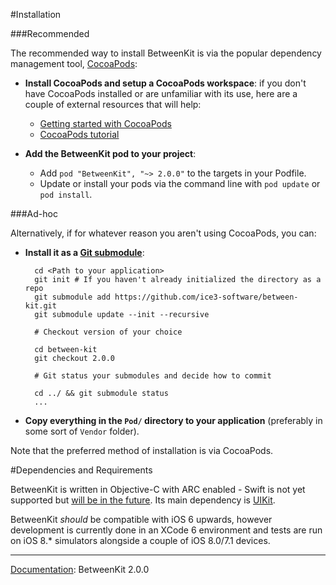 #Installation###RecommendedThe recommended way to install BetweenKit is via the popular dependency management tool, [CocoaPods](http://cocoapods.org/):- __Install CocoaPods and setup a CocoaPods workspace__: if you don't have CocoaPods installed or are unfamiliar with its use, here are a couple of external resources that will help:	- [Getting started with CocoaPods](http://guides.cocoapods.org/using/getting-started.html)	- [CocoaPods tutorial](http://code.tutsplus.com/tutorials/streamlining-cocoa-development-with-cocoapods--mobile-15938)- __Add the BetweenKit pod to your project__: 		- Add `pod "BetweenKit", "~> 2.0.0"` to the targets in your Podfile.	- Update or install your pods via the command line with `pod update` or `pod install`.###Ad-hocAlternatively, if for whatever reason you aren't using CocoaPods, you can:- __Install it as a [Git submodule](http://git-scm.com/docs/git-submodule)__:		cd <Path to your application>		git init # If you haven't already initialized the directory as a repo		git submodule add https://github.com/ice3-software/between-kit.git		git submodule update --init --recursive				# Checkout version of your choice				cd between-kit		git checkout 2.0.0				# Git status your submodules and decide how to commit				cd ../ && git submodule status		...		- __Copy everything in the `Pod/` directory to your application__ (preferably in some sort of `Vendor` folder).Note that the preferred method of installation is via CocoaPods.#Dependencies and RequirementsBetweenKit is written in Objective-C with ARC enabled - Swift is not yet supported but [will be in the future](). Its main dependency is [UIKit](https://developer.apple.com/library/ios/documentation/UIKit/Reference/UIKit_Framework/).BetweenKit _should_ be compatible with iOS 6 upwards, however development is currently done in an XCode 6 environment and tests are run on iOS 8.* simulators alongside a couple of iOS 8.0/7.1 devices. ____<u>Documentation</u>: BetweenKit 2.0.0